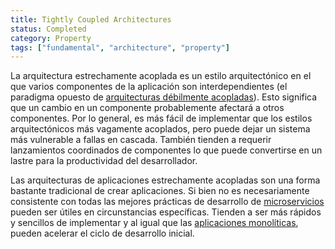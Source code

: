 ```yaml
---
title: Tightly Coupled Architectures
status: Completed
category: Property
tags: ["fundamental", "architecture", "property"]
---
```


La arquitectura estrechamente acoplada es un estilo arquitectónico en el que varios componentes de la aplicación son interdependientes
(el paradigma opuesto de [arquitecturas débilmente acopladas](/es/loosely-coupled-architecture/)).
Esto significa que un cambio en un componente probablemente afectará a otros componentes.
Por lo general, es más fácil de implementar que los estilos arquitectónicos más vagamente acoplados,
pero puede dejar un sistema más vulnerable a fallas en cascada.
También tienden a requerir lanzamientos coordinados de componentes
lo que puede convertirse en un lastre para la productividad del desarrollador.

Las arquitecturas de aplicaciones estrechamente acopladas son una forma bastante tradicional de crear aplicaciones.
Si bien no es necesariamente consistente con todas las mejores prácticas de desarrollo de [microservicios](/microservicios/)
pueden ser útiles en circunstancias específicas.
Tienden a ser más rápidos y sencillos de implementar y
al igual que las [aplicaciones monolíticas](/monolithic-apps/), pueden acelerar el ciclo de desarrollo inicial.
